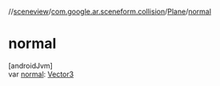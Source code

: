 //[sceneview](../../../index.md)/[com.google.ar.sceneform.collision](../index.md)/[Plane](index.md)/[normal](normal.md)

# normal

[androidJvm]\
var [normal](normal.md): [Vector3](../../com.google.ar.sceneform.math/-vector3/index.md)
